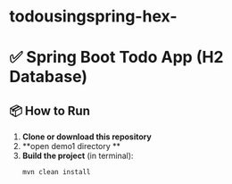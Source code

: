 # todousingspring-hex-
# ✅ Spring Boot Todo App (H2 Database)


## 📦 How to Run

1. **Clone or download this repository**
2. **open demo1 directory **
3. **Build the project** (in terminal):
   ```bash
   mvn clean install
